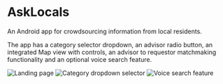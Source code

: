 # AskLocals
An Android app for crowdsourcing information from local residents.

The app has a category selector dropdown, an advisor radio button, an integrated Map view with controls, an advisor to requestor matchmaking functionality and an optional voice search feature. 

![Landing page](https://user-images.githubusercontent.com/30951131/69914135-bc97c600-1494-11ea-8e4a-aa533709967f.png)
![Category dropdown selector](https://user-images.githubusercontent.com/30951131/69914137-bf92b680-1494-11ea-9aeb-16e4f855e44b.png)
![Voice search feature](https://user-images.githubusercontent.com/30951131/69914141-c1f51080-1494-11ea-9f7c-45f6cd7bb730.png)
